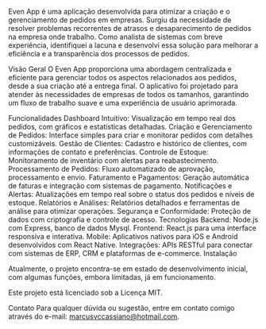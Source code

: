 Even App é uma aplicação desenvolvida para otimizar a criação e o gerenciamento de pedidos em empresas. Surgiu da necessidade de resolver problemas recorrentes de atrasos e desaparecimento de pedidos na empresa onde trabalho. Como analista de sistemas com breve experiência, identifiquei a lacuna e desenvolvi essa solução para melhorar a eficiência e a transparência dos processos de pedidos.

Visão Geral
O Even App proporciona uma abordagem centralizada e eficiente para gerenciar todos os aspectos relacionados aos pedidos, desde a sua criação até a entrega final. O aplicativo foi projetado para atender às necessidades de empresas de todos os tamanhos, garantindo um fluxo de trabalho suave e uma experiência de usuário aprimorada.

Funcionalidades
Dashboard Intuitivo: Visualização em tempo real dos pedidos, com gráficos e estatísticas detalhadas.
Criação e Gerenciamento de Pedidos: Interface simples para criar e monitorar pedidos com detalhes customizáveis.
Gestão de Clientes: Cadastro e histórico de clientes, com informações de contato e preferências.
Controle de Estoque: Monitoramento de inventário com alertas para reabastecimento.
Processamento de Pedidos: Fluxo automatizado de aprovação, processamento e envio.
Faturamento e Pagamentos: Geração automática de faturas e integração com sistemas de pagamento.
Notificações e Alertas: Atualizações em tempo real sobre o status dos pedidos e níveis de estoque.
Relatórios e Análises: Relatórios detalhados e ferramentas de análise para otimizar operações.
Segurança e Conformidade: Proteção de dados com criptografia e controle de acesso.
Tecnologias
Backend: Node.js com Express, banco de dados Mysql.
Frontend: React.js para uma interface responsiva e interativa.
Mobile: Aplicativos nativos para iOS e Android desenvolvidos com React Native.
Integrações: APIs RESTful para conectar com sistemas de ERP, CRM e plataformas de e-commerce.
Instalação

Atualmente, o projeto encontra-se em estado de desenvolvimento inicial, com algumas funções, embora limitadas, já em funcionamento.

Este projeto está licenciado sob a Licença MIT.

Contato
Para qualquer dúvida ou sugestão, entre em contato comigo através do e-mail: marcusvccassiano@hotmail.com.

